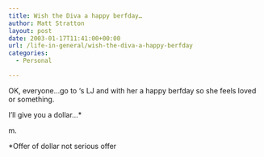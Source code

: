 ```yaml
---
title: Wish the Diva a happy berfday…
author: Matt Stratton
layout: post
date: 2003-01-17T11:41:00+00:00
url: /life-in-general/wish-the-diva-a-happy-berfday
categories:
  - Personal

---
```

OK, everyone&#8230;go to &#8216;s LJ and with her a happy berfday so she feels loved or something.

I&#8217;ll give you a dollar&#8230;*

m.

*Offer of dollar not serious offer